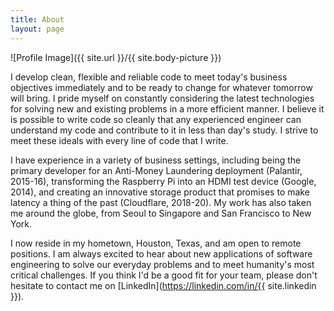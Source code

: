 ```yaml
---
title: About
layout: page
---
```

![Profile Image]({{ site.url }}/{{ site.body-picture }})

I develop clean, flexible and reliable code to meet today's business objectives immediately and to be ready to change
for whatever tomorrow will bring. I pride myself on constantly considering the latest technologies for solving new and
existing problems in a more efficient manner. I believe it is possible to write code so cleanly that any experienced
engineer can understand my code and contribute to it in less than day's study. I strive to meet these ideals with
every line of code that I write.

I have experience in a variety of business settings, including being the primary developer for an Anti-Money Laundering
deployment (Palantir, 2015-16), transforming the Raspberry Pi into an HDMI test device (Google, 2014), and creating
an innovative storage product that promises to make latency a thing of the past (Cloudflare, 2018-20). My work has also
taken me around the globe, from Seoul to Singapore and San Francisco to New York.

I now reside in my hometown, Houston, Texas, and am open to remote positions. I am always excited to
hear about new applications of software engineering to solve our everyday problems and to meet humanity's most critical
challenges. If you think I'd be a good fit for your team, please don't hesitate to contact me on
[LinkedIn](https://linkedin.com/in/{{ site.linkedin }}).
